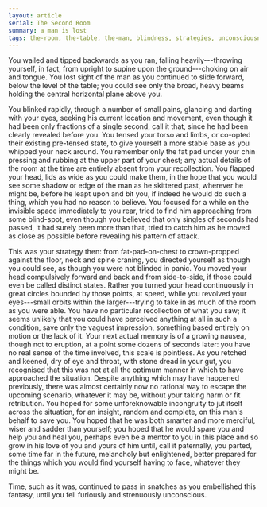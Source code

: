 ```yaml
---
layout: article
serial: The Second Room
summary: a man is lost
tags: the-room, the-table, the-man, blindness, strategies, unconsciousness
---
```


You wailed and tipped backwards as you ran, falling heavily---throwing yourself, in fact, from upright to supine upon the ground---choking on air and tongue.  You lost sight of the man as you continued to slide forward, below the level of the table; you could see only the broad, heavy beams holding the central horizontal plane above you.

You blinked rapidly, through a number of small pains, glancing and darting with your eyes, seeking his current location and movement, even though it had been only fractions of a single second, call it that, since he had been clearly revealed before you. You tensed your torso and limbs, or co-opted their existing pre-tensed state, to give yourself a more stable base as you whipped your neck around.  You remember only the fat pad under your chin pressing and rubbing at the upper part of your chest; any actual details of the room at the time are entirely absent from your recollection. You flapped your head, lids as wide as you could make them, in the hope that you would see some shadow or edge of the man as he skittered past, wherever he might be, before he leapt upon and bit you, if indeed he would do such a thing, which you had no reason to believe. You focused for a while on the invisible space immediately to you rear, tried to find him approaching from some blind-spot, even though you believed that only singles of seconds had passed, it had surely been more than that, tried to catch him as he moved as close as possible before revealing his pattern of attack.

This was your strategy then: from fat-pad-on-chest to crown-propped against the floor, neck and spine craning, you directed yourself as though you could see, as though you were not blinded in panic. You moved your head compulsively forward and back and from side-to-side, if those could even be called distinct states. Rather you turned your head continuously in great circles bounded by those points, at speed, while you revolved your eyes---small orbits within the larger---trying to take in as much of the room as you were able. You have no particular recollection of what you saw; it seems unlikely that you could have perceived anything at all in such a condition, save only the vaguest impression, something based entirely on motion or the lack of it. Your next actual memory is of a growing nausea, though not to eruption, at a point some dozens of seconds later: you have no real sense of the time involved, this scale is pointless.  As you retched and keened, dry of eye and throat, with stone dread in your gut, you recognised that this was not at all the optimum manner in which to have approached the situation. Despite anything which may have happened previously, there was almost certainly now no rational way to escape the upcoming scenario, whatever it may be, without your taking harm or fit retribution.  You hoped for some unforeknowable incongruity to jut itself across the situation, for an insight, random and complete, on this man's behalf to save you. You hoped that he was both smarter and more merciful, wiser and sadder than yourself; you hoped that he would spare you and help you and heal you, perhaps even be a mentor to you in this place and so grow in his love of you and yours of him until, call it paternally, you parted, some time far in the future, melancholy but enlightened, better prepared for the things which you would find yourself having to face, whatever they might be.

Time, such as it was, continued to pass in snatches as you embellished this fantasy, until you fell furiously and strenuously unconscious.
